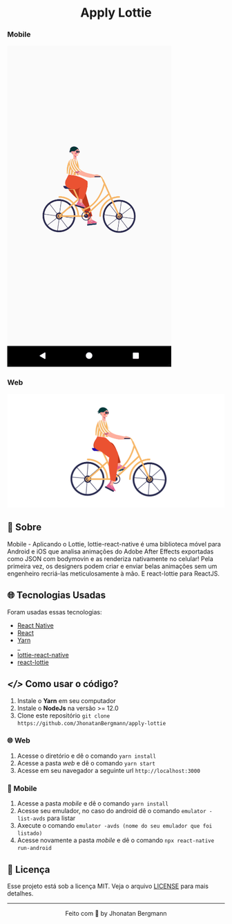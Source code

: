 <h1 align="center">
  Apply Lottie
  <br>
</h1>

<p align="center">
  <h3>Mobile</h3>
  <img src="readme-content/mobile.gif" alt="Demo" >
  <h3>Web</h3>
  <img src="readme-content/web.gif" alt="Demo" >
</p>

## 📅 Sobre

Mobile - Aplicando o Lottie, lottie-react-native é uma biblioteca móvel para Android e iOS que analisa animações do Adobe After Effects exportadas como JSON com bodymovin e as renderiza nativamente no celular! Pela primeira vez, os designers podem criar e enviar belas animações sem um engenheiro recriá-las meticulosamente à mão. E react-lottie para ReactJS.

## 🌐 Tecnologias Usadas
Foram usadas essas tecnologias:

- [React Native](https://reactnative.dev/)
- [React](https://pt-br.reactjs.org/)
- [Yarn](https://yarnpkg.com/)
<br/>_
- [lottie-react-native](https://github.com/lottie-react-native/lottie-react-native)
- [react-lottie](https://www.npmjs.com/package/react-lottie)

## ***</>*** Como usar o código?
1. Instale o **Yarn** em seu computador
1. Instale o **NodeJs** na versão >= 12.0
1. Clone este repositório `git clone https://github.com/JhonatanBergmann/apply-lottie`

### 🌐 Web
1. Acesse o diretório e dê o comando `yarn install`
1. Acesse a pasta *web* e dê o comando `yarn start`
1. Acesse em seu navegador a seguinte url `http://localhost:3000`

### 📱 Mobile
1. Acesse a pasta *mobile* e dê o comando `yarn install`
1. Acesse seu emulador, no caso do android dê o comando `emulator -list-avds` para listar
1. Axecute o comando `emulator -avds (nome do seu emulador que foi listado)`
1. Acesse novamente a pasta *mobile* e dê o comando `npx react-native run-android`

## 📝 Licença

Esse projeto está sob a licença MIT. Veja o arquivo [LICENSE](LICENSE) para mais detalhes.

---

<p align="center">
 Feito com 💜 by Jhonatan Bergmann
</p>

